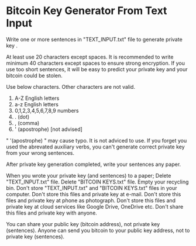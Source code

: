 # Bitcoin Key Generator From Text Input



Write one or more sentences in "TEXT_INPUT.txt" file to generate private key .


At least use 20 characters except spaces.
It is recommended to write minimum 40 characters except spaces to ensure strong encryption.
If you use too short sentences, it will be easy to predict your private key and your bitcoin could be stolen.


Use below characters. Other characters are not valid.
1. A-Z English letters
2. a-z English letters
3. 0,1,2,3,4,5,6,7,8,9 numbers
4. . (dot)
5. , (comma)
6. ' (apostrophe) [not advised]


" '(apostrophe) " may cause typo. It is not adviced to use.
If you forget you used the abrevated auxiliary verbs, you can't generate correct private key from your wrong sentences.


After private key generation completed, write your sentences any paper.

When you wrote your private key (and sentences) to a paper;
Delete "TEXT_INPUT.txt" file.
Delete "BITCOIN KEYS.txt" file.
Empty your recycling bin.
Don't store "TEXT_INPUT.txt" and "BITCOIN KEYS.txt" files in your computer.
Don't store this files and private key at e-mail.
Don't store this files and private key at phone as photograph.
Don't store this files and private key at cloud services like Google Drive, OneDrive etc.
Don't share this files and private key with anyone.

You can share your public key (bitcoin address), not private key (sentences).
Anyone can send you bitcoin to your public key address, not to private key (sentences).



